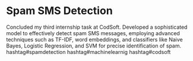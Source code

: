 # Spam SMS Detection
Concluded my third internship task at CodSoft. Developed a sophisticated model to effectively detect spam SMS messages, employing advanced techniques such as TF-IDF, word embeddings, and classifiers like Naive Bayes, Logistic Regression, and SVM for precise identification of spam.
hashtag#spamdetection hashtag#machinelearnig hashtag#codsoft

